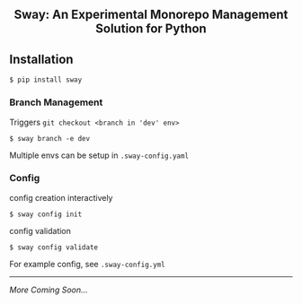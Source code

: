 <div align="center">
  <h2><strong>Sway:</strong> An Experimental Monorepo Management Solution for Python</h2>
</div>

## Installation

```console
$ pip install sway
```

### Branch Management

Triggers `git checkout <branch in 'dev' env>`

```console
$ sway branch -e dev
```

Multiple envs can be setup in `.sway-config.yaml`

### Config

config creation interactively

```console
$ sway config init
```

config validation

```console
$ sway config validate
```

For example config, see `.sway-config.yml`

---

_More Coming Soon..._
